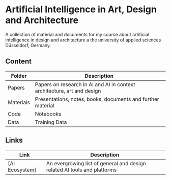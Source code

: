 # Artificial Intelligence in Art, Design and Architecture
A collection of material and documents for my course about artificial intelligence in design and architecture a the university of applied sciences Düsseldorf, Germany.

## Content
  
| Folder       | Description                                                                |
|---           |---                                                                         |
| Papers       | Papers on research in AI and AI in context architecture, art and design    |
| Materials    | Presentations, notes, books, documents and further material                |
| Code         | Notebooks                                                                  |
| Data         | Training Data                                                              |

## Links

| Link      | Description                                                                   |
|---        |---                                                                            |
| [AI Ecosystem] | An evergrowing list of general and design related AI tools and platforms |
